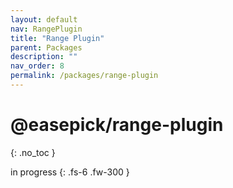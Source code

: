 ```yaml
---
layout: default
nav: RangePlugin
title: "Range Plugin"
parent: Packages
description: ""
nav_order: 8
permalink: /packages/range-plugin
---
```


# @easepick/range-plugin
{: .no_toc }

in progress
{: .fs-6 .fw-300 }
